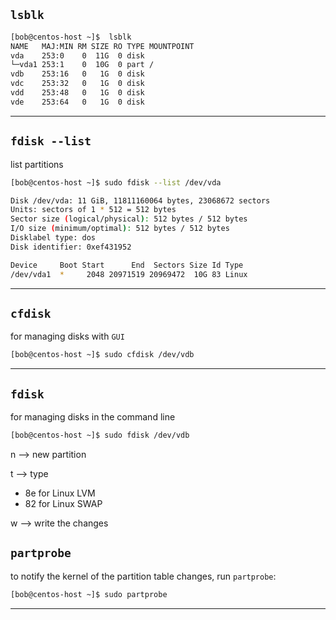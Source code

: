 
## `lsblk`



```bash
[bob@centos-host ~]$  lsblk
NAME   MAJ:MIN RM SIZE RO TYPE MOUNTPOINT
vda    253:0    0  11G  0 disk 
└─vda1 253:1    0  10G  0 part /
vdb    253:16   0   1G  0 disk 
vdc    253:32   0   1G  0 disk 
vdd    253:48   0   1G  0 disk 
vde    253:64   0   1G  0 disk 
```

________________________________________________________________________________________________


## `fdisk --list`

list partitions

```bash
[bob@centos-host ~]$ sudo fdisk --list /dev/vda

Disk /dev/vda: 11 GiB, 11811160064 bytes, 23068672 sectors
Units: sectors of 1 * 512 = 512 bytes
Sector size (logical/physical): 512 bytes / 512 bytes
I/O size (minimum/optimal): 512 bytes / 512 bytes
Disklabel type: dos
Disk identifier: 0xef431952

Device     Boot Start      End  Sectors Size Id Type
/dev/vda1  *     2048 20971519 20969472  10G 83 Linux
```

________________________________________________________________________________________________


## `cfdisk`

for managing disks with `GUI`

```bash
[bob@centos-host ~]$ sudo cfdisk /dev/vdb
```


________________________________________________________________________________________________


## `fdisk`

for managing disks in the command line

```bash
[bob@centos-host ~]$ sudo fdisk /dev/vdb
```
n --> new partition

t --> type

  - 8e for Linux LVM
  - 82 for Linux SWAP

w --> write the changes


## `partprobe`

to notify the kernel of the partition table changes, run `partprobe`:

```bash
[bob@centos-host ~]$ sudo partprobe
```
________________________________________________________________________________________________


